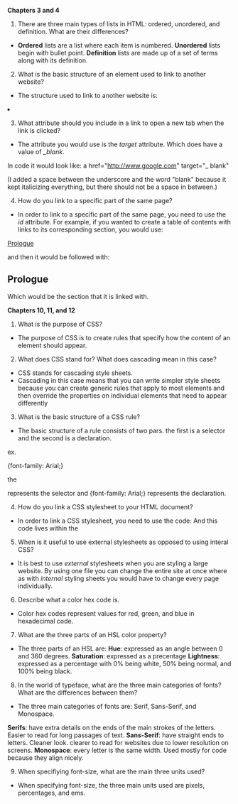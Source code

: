 **Chapters 3 and 4**


1. There are three main types of lists in HTML: ordered, unordered, and definition. What are their differences?

  * **Ordered** lists are a list where each item is numbered. **Unordered** lists begin with bullet point. **Definition** lists are made up of a set of terms along with its definition.

2. What is the basic structure of an element used to link to another website?

  * The structure used to link to another website is:
  <li><a (url link for site)>
  <Name of site></a></li>

3. What attribute should you include in a link to open a new tab when the link is clicked?

  * The attribute you would use is the *target* attribute. Which does have a value of *_blank*.

  In code it would look like:
  a href="http://www.google.com" target="_ blank"


(I added a space between the underscore and the word "blank" because it kept italicizing everything, but there should not be a space in between.)


4. How do you link to a specific part of the same page?

  * In order to link to a specific part of the same page, you need to use the *id* attribute.
  For example, if you wanted to create a table of contents with links to its corresponding section, you would use:

  <a href="#prologue">Prologue</a><br />

  and then it would be followed with:

  <h2 id="prologue">Prologue</h2>

  Which would be the section that it is linked with.

**Chapters 10, 11, and 12**

1. What is the purpose of CSS?

  * The purpose of CSS is to create rules that specify how the content of an element should appear.

2. What does CSS stand for? What does cascading mean in this case?

  * CSS stands for cascading style sheets.
  * Cascading in this case means that you can write simpler style sheets because you can create generic rules that apply to most elements and then override the properties on individual elements that need to appear differently


3. What is the basic structure of a CSS rule?

  * The basic structure of a rule consists of two pars. the first is a selector and the second is a declaration.

  ex. <p>{font-family: Arial;}

  the <P> represents the selector and {font-family: Arial;} represents the declaration.

4. How do you link a CSS stylesheet to your HTML document?

  * In order to link a CSS stylesheet, you need to use the code:
      <link href="css/styes.css" type="text/css"
      rel="stylesheet" />
    And this code lives within the <head>

5. When is it useful to use external stylesheets as opposed to using interal CSS?

  * It is best to use *external* stylesheets when you are styling a large website. By using one file you can change the entire site at once where as with *internal* styling sheets you would have to change every page individually.

6. Describe what a color hex code is.

  * Color hex codes represent values for red, green, and blue in hexadecimal code.

7. What are the three parts of an HSL color property?

  * The three parts of an HSL are:
    **Hue**: expressed as an angle between 0 and 360 degrees.
    **Saturation**: expressed as a precentage
    **Lightness**: expressed as a percentage with 0% being white, 50% being normal, and 100% being black.

8. In the world of typeface, what are the three main categories of fonts? What are the differences between them?

  * The three main categories of fonts are: Serif, Sans-Serif, and Monospace.

  **Serifs**: have extra details on the ends of the main strokes of the letters. Easier to read for long passages of text.
  **Sans-Serif**: have straight ends to letters. Cleaner look. clearer to read for websites due to lower resolution on screens.
  **Monospace**: every letter is the same width. Used mostly for code because they align nicely.

9. When specifiying font-size, what are the main three units used?

  * When specifying font-size, the three main units used are pixels, percentages, and ems.
